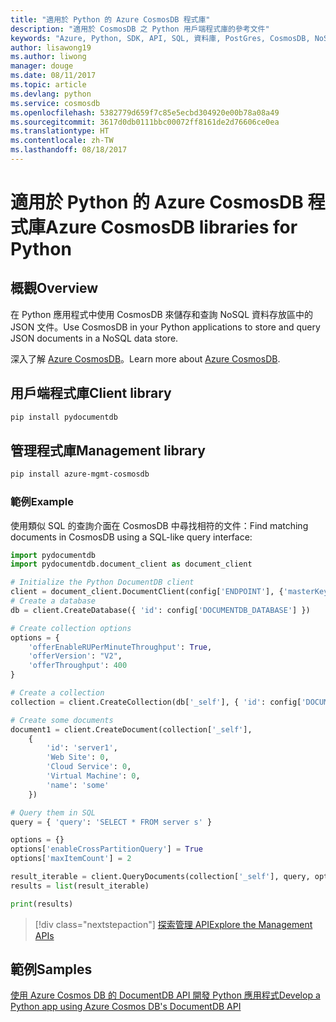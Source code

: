 ```yaml
---
title: "適用於 Python 的 Azure CosmosDB 程式庫"
description: "適用於 CosmosDB 之 Python 用戶端程式庫的參考文件"
keywords: "Azure, Python, SDK, API, SQL, 資料庫, PostGres, CosmosDB, NoSQL"
author: lisawong19
ms.author: liwong
manager: douge
ms.date: 08/11/2017
ms.topic: article
ms.devlang: python
ms.service: cosmosdb
ms.openlocfilehash: 5382779d659f7c85e5ecbd304920e00b78a08a49
ms.sourcegitcommit: 3617d0db0111bbc00072ff8161de2d76606ce0ea
ms.translationtype: HT
ms.contentlocale: zh-TW
ms.lasthandoff: 08/18/2017
---
```

# <a name="azure-cosmosdb-libraries-for-python"></a><span data-ttu-id="0545b-104">適用於 Python 的 Azure CosmosDB 程式庫</span><span class="sxs-lookup"><span data-stu-id="0545b-104">Azure CosmosDB libraries for Python</span></span>

## <a name="overview"></a><span data-ttu-id="0545b-105">概觀</span><span class="sxs-lookup"><span data-stu-id="0545b-105">Overview</span></span>

<span data-ttu-id="0545b-106">在 Python 應用程式中使用 CosmosDB 來儲存和查詢 NoSQL 資料存放區中的 JSON 文件。</span><span class="sxs-lookup"><span data-stu-id="0545b-106">Use CosmosDB in your Python applications to store and query JSON documents in a NoSQL data store.</span></span>

<span data-ttu-id="0545b-107">深入了解 [Azure CosmosDB](https://docs.microsoft.com/azure/cosmos-db/introduction)。</span><span class="sxs-lookup"><span data-stu-id="0545b-107">Learn more about [Azure CosmosDB](https://docs.microsoft.com/azure/cosmos-db/introduction).</span></span>

## <a name="client-library"></a><span data-ttu-id="0545b-108">用戶端程式庫</span><span class="sxs-lookup"><span data-stu-id="0545b-108">Client library</span></span>
 ```bash
pip install pydocumentdb
 ```

## <a name="management-library"></a><span data-ttu-id="0545b-109">管理程式庫</span><span class="sxs-lookup"><span data-stu-id="0545b-109">Management library</span></span>
```bash
pip install azure-mgmt-cosmosdb
```

### <a name="example"></a><span data-ttu-id="0545b-110">範例</span><span class="sxs-lookup"><span data-stu-id="0545b-110">Example</span></span>

<span data-ttu-id="0545b-111">使用類似 SQL 的查詢介面在 CosmosDB 中尋找相符的文件：</span><span class="sxs-lookup"><span data-stu-id="0545b-111">Find matching documents in CosmosDB using a SQL-like query interface:</span></span>

```python
import pydocumentdb
import pydocumentdb.document_client as document_client

# Initialize the Python DocumentDB client
client = document_client.DocumentClient(config['ENDPOINT'], {'masterKey': config['MASTERKEY']})
# Create a database
db = client.CreateDatabase({ 'id': config['DOCUMENTDB_DATABASE'] })

# Create collection options
options = {
    'offerEnableRUPerMinuteThroughput': True,
    'offerVersion': "V2",
    'offerThroughput': 400
}

# Create a collection
collection = client.CreateCollection(db['_self'], { 'id': config['DOCUMENTDB_COLLECTION'] }, options)

# Create some documents
document1 = client.CreateDocument(collection['_self'],
    { 
        'id': 'server1',
        'Web Site': 0,
        'Cloud Service': 0,
        'Virtual Machine': 0,
        'name': 'some' 
    })

# Query them in SQL
query = { 'query': 'SELECT * FROM server s' }    

options = {} 
options['enableCrossPartitionQuery'] = True
options['maxItemCount'] = 2

result_iterable = client.QueryDocuments(collection['_self'], query, options)
results = list(result_iterable)

print(results)
```
> [!div class="nextstepaction"]
> [<span data-ttu-id="0545b-112">探索管理 API</span><span class="sxs-lookup"><span data-stu-id="0545b-112">Explore the Management APIs</span></span>](/python/api/overview/azure/cosmosdb/managementlibrary)

## <a name="samples"></a><span data-ttu-id="0545b-113">範例</span><span class="sxs-lookup"><span data-stu-id="0545b-113">Samples</span></span>

[<span data-ttu-id="0545b-114">使用 Azure Cosmos DB 的 DocumentDB API 開發 Python 應用程式</span><span class="sxs-lookup"><span data-stu-id="0545b-114">Develop a Python app using Azure Cosmos DB's DocumentDB API</span></span>](https://azure.microsoft.com/resources/samples/azure-cosmos-db-documentdb-python-getting-started/)


